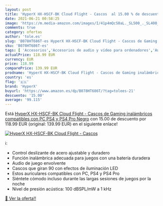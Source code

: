```yaml
---
layout: post
title: 'HyperX HX-HSCF-BK Cloud Flight - Cascos  al 15.00 % de descuento'
date: 2021-06-21 00:58:25
image: 'https://m.media-amazon.com/images/I/41p4mQcS0aL._SL500_._SL400_.jpg'
comments: true
category: ofertas
author: 'tole.es'
slug: 'B078HT686T-es HyperX HX-HSCF-BK Cloud Flight - Cascos de Gaming...'
sku: 'B078HT686T-es'
tags: [ 'Accesorios','Accesorios de audio y vídeo para ordenadores','Auriculares con micrófonos','Hardware y juegos para PlayStation 4','Informática','Juegos y Accesorios para PC','Videojuegos','hyperx','ps4', ]
actualPrice: 118.99 EUR
currency: EUR
price: 118.99
comparePrice: 139.99 EUR
prodname: 'HyperX HX-HSCF-BK Cloud Flight - Cascos de Gaming inalámbricos compatibles con PC  PS4 y PS4 Pro  Negro'
country: 'es'
flag: '🇪🇸'
brand: 'HyperX'
buyurl: 'https://www.amazon.es/dp/B078HT686T/?tag=tolees-21'
descuento: '15.00'
average: '99.115'
---
```


Está [HyperX HX-HSCF-BK Cloud Flight - Cascos de Gaming inalámbricos compatibles con PC  PS4 y PS4 Pro  Negro](https://www.amazon.es/dp/B078HT686T/?tag=tolees-21) con 15.00 de descuento por 118.99 EUR (original: 139.99 EUR) en el siguiente enlace!

[![HyperX HX-HSCF-BK Cloud Flight - Cascos ](https://m.media-amazon.com/images/I/41p4mQcS0aL._SL500_._SL400_.jpg)](https://www.amazon.es/dp/B078HT686T/?tag=tolees-21)

ℹ️:

- Control deslizante de acero ajustable y duradero
- Función inalámbrica adecuada para juegos con una batería duradera
- Audio de juego envolvente
- Cascos que giran 90 con efectos de iluminación LED
- Estos auriculares compatibles con PC, PS4 y PS4 Pro
- Siéntete cómodo incluso durante las largas sesiones de juegos por la noche
- Nivel de presión acústica: 100 dBSPL/mW a 1 kHz

[🛒 Ver la oferta!!](https://www.amazon.es/dp/B078HT686T/?tag=tolees-21)
